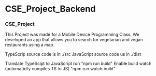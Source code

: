 # CSE_Project_Backend

### CSE_Project
This Project was made for a Mobile Device Programming Class.
We developed an app that allows you to search for vegetarian and vegan restaurants using a map.

TypeScrip source code is in ./src
JavaScript source code us in ./dist

Translate TypeScipt to JavaScript run "npm run build"
Enable build watch (automaticlly compiles TS to JS) "npm run watch.build"

